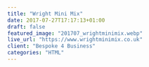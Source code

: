 ```yaml
---
title: "Wright Mini Mix"
date: 2017-07-27T17:17:13+01:00
draft: false
featured_image: "201707_wrightminimix.webp"
live_url: "https://www.wrightminimix.co.uk"
client: "Bespoke 4 Business"
categories: "HTML"
---
```


